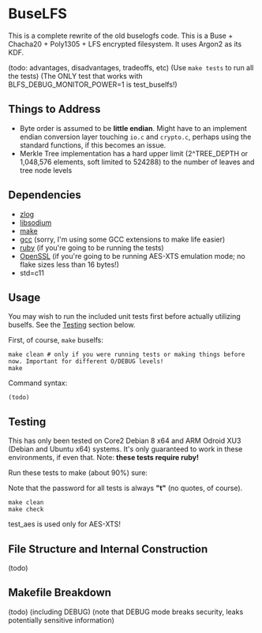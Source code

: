# BuseLFS

This is a complete rewrite of the old buselogfs code. This is a Buse + Chacha20 + Poly1305 + LFS encrypted filesystem. It uses Argon2 as its KDF.

(todo: advantages, disadvantages, tradeoffs, etc)
(Use `make tests` to run all the tests)
(The ONLY test that works with BLFS_DEBUG_MONITOR_POWER=1 is test_buselfs!)

## Things to Address

- Byte order is assumed to be **little endian**. Might have to an implement endian conversion layer touching `io.c` and `crypto.c`, perhaps using the standard functions, if this becomes an issue.
- Merkle Tree implementation has a hard upper limit (2^TREE_DEPTH or 1,048,576 elements, soft limited to 524288) to the number of leaves and tree node levels 

## Dependencies

- [zlog]()
- [libsodium]()
- [make]()
- [gcc]() (sorry, I'm using some GCC extensions to make life easier)
- [ruby]() (if you're going to be running the tests)
- [OpenSSL]() (if you're going to be running AES-XTS emulation mode; no flake sizes less than 16 bytes!)
- std=c11

## Usage

You may wish to run the included unit tests first before actually utilizing buselfs. See the [Testing](#testing) section below.

First, of course, `make` buselfs:

```
make clean # only if you were running tests or making things before now. Important for different O/DEBUG levels!
make
```

Command syntax:

```
(todo)
```

## Testing

This has only been tested on Core2 Debian 8 x64 and ARM Odroid XU3 (Debian and Ubuntu x64) systems. It's only guaranteed to work in these environments, if even that. Note: **these tests require ruby!**

Run these tests to make (about 90%) sure:

Note that the password for all tests is always **"t"** (no quotes, of course).

```
make clean
make check
```

test_aes is used only for AES-XTS!

## File Structure and Internal Construction

(todo)

## Makefile Breakdown

(todo) (including DEBUG) (note that DEBUG mode breaks security, leaks potentially sensitive information)
